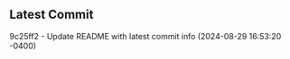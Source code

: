 
## Latest Commit
9c25ff2 - Update README with latest commit info (2024-08-29 16:53:20 -0400) <Yunxi-Zhou>
